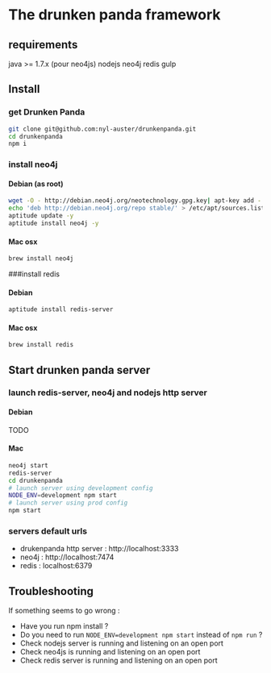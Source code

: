 # The drunken panda framework

## requirements

java >= 1.7.x (pour neo4js)
nodejs
neo4j
redis
gulp

## Install

### get Drunken Panda
```sh
git clone git@github.com:nyl-auster/drunkenpanda.git
cd drunkenpanda
npm i
```

### install neo4j 

#### Debian (as root)
```sh
wget -O - http://debian.neo4j.org/neotechnology.gpg.key| apt-key add -
echo 'deb http://debian.neo4j.org/repo stable/' > /etc/apt/sources.list.d/neo4j.list
aptitude update -y
aptitude install neo4j -y
```

#### Mac osx
```sh
brew install neo4j
```

###install redis

#### Debian

```sh
aptitude install redis-server
```

#### Mac osx

```sh
brew install redis
```

## Start drunken panda server

### launch redis-server, neo4j and nodejs http server

#### Debian

TODO

#### Mac
```sh
neo4j start
redis-server
cd drunkenpanda
# launch server using development config
NODE_ENV=development npm start
# launch server using prod config
npm start
```

### servers default urls

* drukenpanda http server : http://localhost:3333
* neo4j : http://localhost:7474
* redis : localhost:6379

## Troubleshooting 

If something seems to go wrong :
* Have you run npm install ?
* Do you need to run `NODE_ENV=development npm start` instead of `npm run` ? 
* Check nodejs server is running and listening on an open port
* Check neo4js is running and listening on an open port
* Check redis server is running and listening on an open port

